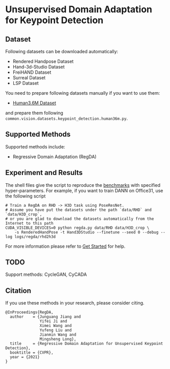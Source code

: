 # Unsupervised Domain Adaptation for Keypoint Detection

## Dataset
Following datasets can be downloaded automatically:

- Rendered Handpose Dataset
- Hand-3d-Studio Dataset
- FreiHAND Dataset
- Surreal Dataset
- LSP Dataset

You need to prepare following datasets manually if you want to use them:
- [Human3.6M Dataset](http://vision.imar.ro/human3.6m/description.php)

and prepare them following ``common.vision.datasets.keypoint_detection.human36m.py``.

## Supported Methods

Supported methods include:

- Regressive Domain Adaptation (RegDA)

## Experiment and Results

The shell files give the script to reproduce the [benchmarks](/docs/dalib/benchmarks/keypoint_detection_da.rst) with specified hyper-parameters.
For example, if you want to train DANN on Office31, use the following script

```shell script
# Train a RegDA on RHD -> H3D task using PoseResNet.
# Assume you have put the datasets under the path `data/RHD` and  `data/H3D_crop`, 
# or you are glad to download the datasets automatically from the Internet to this path
CUDA_VISIBLE_DEVICES=0 python regda.py data/RHD data/H3D_crop \
    -s RenderedHandPose -t Hand3DStudio --finetune --seed 0 --debug --log logs/regda/rhd2h3d
```

For more information please refer to [Get Started](/docs/get_started/quickstart.rst) for help.

## TODO
Support methods:  CycleGAN, CyCADA

## Citation
If you use these methods in your research, please consider citing.

```
@InProceedings{RegDA,
  author    = {Junguang Jiang and
               Yifei Ji and
               Ximei Wang and
               Yufeng Liu and
               Jianmin Wang and
               Mingsheng Long},
  title     = {Regressive Domain Adaptation for Unsupervised Keypoint Detection},
  booktitle = {CVPR},
  year = {2021}
}

```
